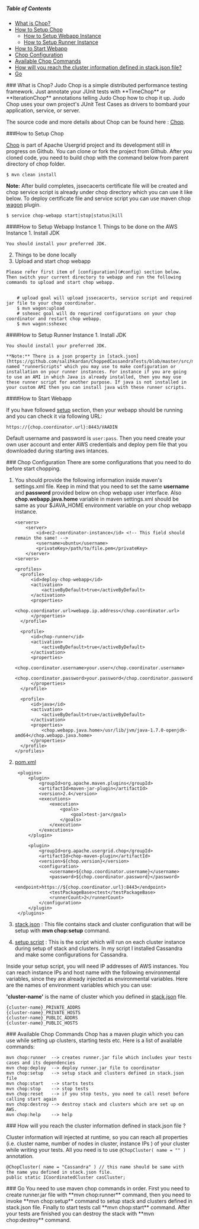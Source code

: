 ##### Table of Contents  
- [What is Chop?](#whatis)
- [How to Setup Chop](#setup)  
  - [How to Setup Webapp Instance](#webappsetup)
  - [How to Setup Runner Instance](#runnersetup)
- [How to Start Webapp](#start)  
- [Chop Configuration](#config)  
- [Available Chop Commands](#commands)  
- [How will you reach the cluster information defined in stack.json file?](#stack.json)  
- [Go](#go)

<a name="whatis"/>
### What is Chop?
Judo Chop is a simple distributed performance testing framework. Just annotate your JUnit tests with **TimeChop** or **IterationChop** annotations telling Judo Chop how to chop it up. Judo Chop uses your own project's JUnit Test Cases as drivers to bombard your application, service, or server.

The source code and more details about Chop can be found here : [Chop](https://github.com/usergrid/usergrid/tree/two-dot-o/chop).  

<a name="setup"/>
###How to Setup Chop

[Chop](https://github.com/usergrid/usergrid/tree/two-dot-o) is part of Apache Usergrid project and its development still in progress on Github.
You can clone or fork the project from Github. After you cloned code, you need to build chop with the command below from parent directory of chop folder. 
  
    $ mvn clean install
    
**Note:** After build completes, jssecacerts certificate file will be created and chop service script is already under chop directory which you can use it like below. To deploy certificate file and service script you can use maven chop [wagon](#webappsetup) plugin.

    $ service chop-webapp start|stop|status|kill 
        
        
<a name="webappsetup"/>
####How to Setup Webapp Instance
1. Things to be done on the AWS Instance
  1. Install JDK

    You should install your preferred JDK.

2. Things to be done locally
  1. Upload and start chop webapp 
  
    Please refer first item of [configuration](#config) section below. Then switch your current directory to webapp and run the following commands to upload and start chop webapp.  


        # upload goal will upload jssecacerts, service script and required jar file to your chop coordinator. 
        $ mvn wagon:upload  
        # sshexec goal will do requrired configurations on your chop coordinator and restart chop webapp.
        $ mvn wagon:sshexec


<a name="runnersetup"/>
####How to Setup Runner Instance
1. Install JDK

    You should install your preferred JDK.
    
    **Note:** There is a json property in [stack.json](https://github.com/salihkardan/ChoppedCassandraTests/blob/master/src/main/resources/stack.json) named "runnerScripts" which you may use to make configuration or installation on your runner instances. For instance if you are going to use an AMI in which Java is already installed, then you may use these runner script for another purpose. If java is not installed in your custom AMI then you can install java with these runner scripts. 

<a name="start"/>   
####How to Start Webapp

If you have followed [setup](#webappsetup) section, then your webapp should be running and you can check it via following URL:

    https://{chop.coordinator.url}:8443/VAADIN
Default username and password is `user:pass`. Then you need create your own user account and enter AWS credentials and deploy pem file that you downloaded during starting aws intances. 

<a name="config"/>
### Chop Configuration
There are some configurations that you need to do before start chopping. 

1. You should provide the following information inside maven's settings.xml file. Keep in mind that you need to set the same **username** and **password** provided below on chop webapp user interface. Also **chop.webapp.java.home** variable in maven settings.xml should be same as your $JAVA_HOME environment variable on your chop webapp instance.
    
    ~~~~~~
    <servers>
        <server>
            <id>ec2-coordinator-instance</id> <!-- This field should remain the same! -->
            <username>ubuntu</username>
            <privateKey>/path/to/file.pem</privateKey>
        </server>
    <servers>

    <profiles>
      <profile>
          <id>deploy-chop-webapp</id>
          <activation>
              <activeByDefault>true</activeByDefault>
          </activation>
          <properties>
              <chop.coordinator.url>webapp.ip.address</chop.coordinator.url>
          </properties>
      </profile>
      
      <profile>
          <id>chop-runner</id>
          <activation>
              <activeByDefault>true</activeByDefault>
          </activation>
          <properties>
              <chop.coordinator.username>your.user</chop.coordinator.username>
              <chop.coordinator.password>your.password</chop.coordinator.password>
          </properties>
      </profile> 
      
      <profile>
          <id>java</id>
          <activation>
              <activeByDefault>true</activeByDefault>
          </activation>
          <properties>
              <chop.webapp.java.home>/usr/lib/jvm/java-1.7.0-openjdk-amd64</chop.webapp.java.home>
          </properties>
      </profile>
    </profiles>
    ~~~~~~

2. [pom.xml](https://github.com/salihkardan/ChoppedCassandraTests/blob/master/pom.xml)
        
        <plugins>
            <plugin>
                <groupId>org.apache.maven.plugins</groupId>
                <artifactId>maven-jar-plugin</artifactId>
                <version>2.4</version>
                <executions>
                    <execution>
                        <goals>
                            <goal>test-jar</goal>
                        </goals>
                    </execution>
                </executions>
            </plugin>

            <plugin>
                <groupId>org.apache.usergrid.chop</groupId>
                <artifactId>chop-maven-plugin</artifactId>
                <version>${chop.version}</version>
                <configuration>
                    <username>${chop.coordinator.username}</username>
                    <password>${chop.coordinator.password}</password>
                    <endpoint>https://${chop.coordinator.url}:8443</endpoint>
                    <testPackageBase>ctest</testPackageBase>
                    <runnerCount>2</runnerCount>
                </configuration>
            </plugin>
        </plugins>

3. [stack.json](https://github.com/salihkardan/ChoppedCassandraTests/blob/master/src/main/resources/stack.json) : This file contains stack and cluster configuration that will be setup with **mvn chop:setup** command.

4. [setup script](https://github.com/salihkardan/ChoppedCassandraTests/blob/master/src/main/resources/install_cassandra.sh) : This is the script which will run on each cluster instance during setup of stack and clusters. In my script I installed Cassandra and make some configurations for Cassandra. 

Inside your setup script, you will need IP addresses of AWS instances. You can reach instance IPs and host name with the following environmental variables, since they are already injected as environmental variables. Here are the names of environment variables which you can use:   

**'cluster-name'** is the name of cluster which you defined in [stack.json](https://github.com/salihkardan/ChoppedCassandraTests/blob/master/src/main/resources/stack.json) file.

    {cluster-name}_PRIVATE_ADDRS
    {cluster-name}_PRIVATE_HOSTS
    {cluster-name}_PUBLIC_ADDRS
    {cluster-name}_PUBLIC_HOSTS 

<a name="commands"/>
### Available Chop Commands
Chop has a maven plugin which you can use while setting up clusters, starting tests etc.
Here is a list of available commands: 


    mvn chop:runner  --> creates runner.jar file which includes your tests cases and its dependencies
    mvn chop:deploy  --> deploy runner.jar file to coordinator
    mvn chop:setup   --> setup stack and clusters defined in stack.json file
    mvn chop:start   --> starts tests
    mvn chop:stop    --> stop tests
    mvn chop:reset   --> if you stop tests, you need to call reset before calling start again
    mvn chop:destroy --> destroy stack and clusters which are set up on AWS. 
    mvn chop:help    --> help

<a name="stack.json"/>
### How will you reach the cluster information defined in stack.json file ?

Cluster information will injected at runtime, so you can reach all properties (i.e. cluster name, number of nodes in cluster, instance IPs ) of your cluster while writing your tests.  All you need is to use `@ChopCluster( name = "" )` annotation. 

    @ChopCluster( name = "Cassandra" ) // this name should be same with the name you defined in stack.json file.
    public static ICoordinatedCluster casCluster;

<a name="go"/>
### Go
You need to use maven chop commands in order. First you need to create runner.jar file with **mvn chop:runner** command, then you need to invoke **mvn chop:setup** command to setup stack and clusters defined in stack.json file. Finally to start tests call **mvn chop:start** command. After your tests are finished you can destroy the stack with **mvn chop:destroy** command.
